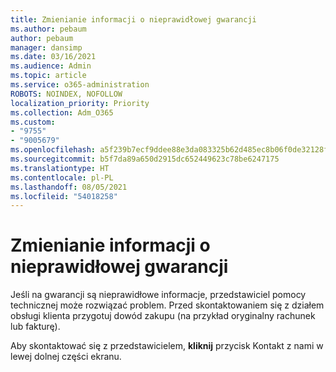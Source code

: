 ```yaml
---
title: Zmienianie informacji o nieprawidłowej gwarancji
ms.author: pebaum
author: pebaum
manager: dansimp
ms.date: 03/16/2021
ms.audience: Admin
ms.topic: article
ms.service: o365-administration
ROBOTS: NOINDEX, NOFOLLOW
localization_priority: Priority
ms.collection: Adm_O365
ms.custom:
- "9755"
- "9005679"
ms.openlocfilehash: a5f239b7ecf9ddee88e3da083325b62d485ec8b06f0de32128fc6a750044af36
ms.sourcegitcommit: b5f7da89a650d2915dc652449623c78be6247175
ms.translationtype: HT
ms.contentlocale: pl-PL
ms.lasthandoff: 08/05/2021
ms.locfileid: "54018258"
---
```

# <a name="change-incorrect-warranty-information"></a>Zmienianie informacji o nieprawidłowej gwarancji

Jeśli na gwarancji są nieprawidłowe informacje, przedstawiciel pomocy technicznej może rozwiązać problem. Przed skontaktowaniem się z działem obsługi klienta przygotuj dowód zakupu (na przykład oryginalny rachunek lub fakturę).

Aby skontaktować się z przedstawicielem, **kliknij** przycisk Kontakt z nami w lewej dolnej części ekranu.